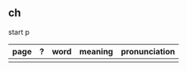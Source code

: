 ## ch

start p

| page | ? | word       | meaning                               | pronunciation   |
| ---- | - | ---------- | ------------------------------------- | --------------- |
|      |   |            |                                       |                 |
